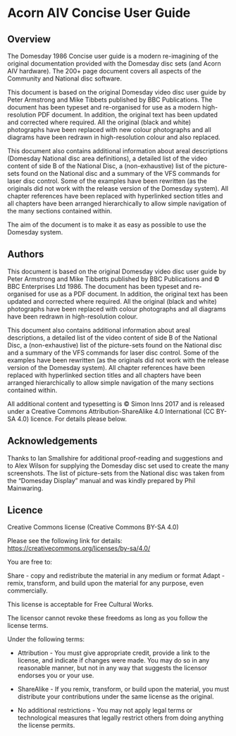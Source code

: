 # Acorn AIV Concise User Guide
## Overview
The Domesday 1986 Concise user guide is a modern re-imagining of the original documentation provided with the Domesday disc sets (and Acorn AIV hardware).  The 200+ page document covers all aspects of the Community and National disc software.

This document is based on the original Domesday video disc user guide by Peter Armstrong and Mike Tibbets published by BBC Publications.  The document has been typeset and re-organised for use as a modern high-resolution PDF document.  In addition, the original text has been updated and corrected where required.  All the original (black and white) photographs have been replaced with new colour photographs and all diagrams have been redrawn in high-resolution colour and also replaced.

This document also contains additional information about areal descriptions (Domesday National disc area definitions), a detailed list of the video content of side B of the National Disc, a (non-exhaustive) list of the picture-sets found on the National disc and a summary of the VFS commands for laser disc control.  Some of the examples have been rewritten (as the originals did not work with the release version of the Domesday system).  All chapter references have been replaced with hyperlinked section titles and all chapters have been arranged hierarchically to allow simple navigation of the many sections contained within.

The aim of the document is to make it as easy as possible to use the Domesday system.

## Authors
This document is based on the original Domesday video disc user guide by Peter Armstrong and Mike Tibbetts published by BBC Publications and © BBC Enterprises Ltd 1986. The document has
been typeset and re-organised for use as a PDF document. In addition, the original text has been updated and corrected where required. All the original (black and white) photographs have been
replaced with colour photographs and all diagrams have been redrawn in high-resolution colour.

This document also contains additional information about areal descriptions, a detailed list of the video content of side B of the National Disc, a (non-exhaustive) list of the picture-sets found on the
National disc and a summary of the VFS commands for laser disc control. Some of the examples have been rewritten (as the originals did not work with the release version of the Domesday
system). All chapter references have been replaced with hyperlinked section titles and all chapters have been arranged hierarchically to allow simple navigation of the many sections contained within.

All additional content and typesetting is © Simon Inns 2017 and is released under a Creative Commons Attribution-ShareAlike 4.0 International (CC BY-SA 4.0) licence. For details please below.

## Acknowledgements
Thanks to Ian Smallshire for additional proof-reading and suggestions and to Alex Wilson for supplying the Domesday disc set used to create the many screenshots. The list of picture-sets from
the National disc was taken from the “Domesday Display” manual and was kindly prepared by Phil Mainwaring.

## Licence
Creative Commons license (Creative Commons BY-SA 4.0)

Please see the following link for details: https://creativecommons.org/licenses/by-sa/4.0/

You are free to:

Share - copy and redistribute the material in any medium or format
Adapt - remix, transform, and build upon the material
for any purpose, even commercially.

This license is acceptable for Free Cultural Works.

The licensor cannot revoke these freedoms as long as you follow the license terms.

Under the following terms:

- Attribution - You must give appropriate credit, provide a link to the license, and indicate if changes were made. You may do so in any reasonable manner, but not in any way that suggests the licensor endorses you or your use.

- ShareAlike - If you remix, transform, or build upon the material, you must distribute your contributions under the same license as the original.

- No additional restrictions - You may not apply legal terms or technological measures that legally restrict others from doing anything the license permits.
